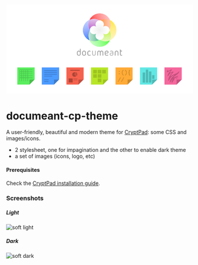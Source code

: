 ![theme showcase](https://raw.githubusercontent.com/diesys/documeant-cp-theme/master/img/documeant-theme.png)
# documeant-cp-theme
A user-friendly, beautiful and modern theme for [CryptPad](https://github.com/xwiki-labs/cryptpad): some CSS and images/icons.

 * 2 stylesheet, one for impagination and the other to enable dark theme
 * a set of images (icons, logo, etc)

#### Prerequisites
Check the [CryptPad installation guide](https://github.com/xwiki-labs/cryptpad/wiki/Installation-guide).

### Screenshots
##### Light 
![soft light](https://git.eigenlab.org/sbiego/transmission-web-soft-theme/raw/master/transmission-web-soft-light-screen.png)

##### Dark  
![soft dark](https://git.eigenlab.org/sbiego/transmission-web-soft-theme/raw/master/transmission-web-soft-dark-screen.png)